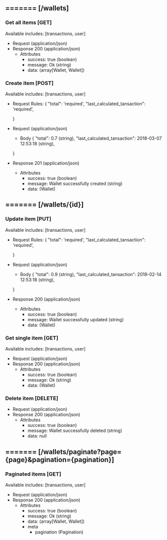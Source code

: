 ## ======= [/wallets]

### Get all items [GET]
Available includes: [transactions, user]
+ Request (application/json)
    <!-- include(request/header.md) -->
+ Response 200 (application/json)
    + Attributes         
        + success: true (boolean)
        + message: Ok (string)
        + data: (array[Wallet, Wallet])

<!-- include(response/401.md) -->
<!-- include(response/500.md) -->
### Create item [POST]
Available includes: [transactions, user]
+ Request Rules:
    {
        "total": 'required',
        "last_calculated_tansaction": 'required',

    }
+ Request (application/json)
    <!-- include(request/header.md) -->
    + Body
    {
            "total": 0.7 (string),
            "last_calculated_tansaction": 2018-03-07 12:53:18 (string),

    }
+ Response 201 (application/json)
    + Attributes         
        + success: true (boolean)
        + message: Wallet successfully created (string)
        + data: (Wallet)

<!-- include(response/401.md) -->
<!-- include(response/422.md) -->
<!-- include(response/500.md) -->

## ======= [/wallets/{id}]
### Update item [PUT]
Available includes: [transactions, user]
<!-- include(parameters/id.md) -->
+ Request Rules:
    {
        "total": 'required',
        "last_calculated_tansaction": 'required',

    }
+ Request (application/json)
    <!-- include(request/header.md) -->
    + Body
    {
            "total": 0.9 (string),
            "last_calculated_tansaction": 2018-02-14 12:53:18 (string),

    }
+ Response 200 (application/json)
    + Attributes         
        + success: true (boolean)
        + message: Wallet successfully updated (string)
        + data: (Wallet)

<!-- include(response/401.md) -->
<!-- include(response/404.md) -->
<!-- include(response/422.md) -->
<!-- include(response/500.md) -->
### Get single item [GET]
Available includes: [transactions, user]
<!-- include(parameters/id.md) -->
+ Request (application/json)
    <!-- include(request/header.md) -->
+ Response 200 (application/json)
    + Attributes         
        + success: true (boolean)
        + message: Ok (string)
        + data: (Wallet)

<!-- include(response/401.md) -->
<!-- include(response/404.md) -->
<!-- include(response/500.md) -->
### Delete item [DELETE]
<!-- include(parameters/id.md) -->
+ Request (application/json)
    <!-- include(request/header.md) -->    
+ Response 200 (application/json)
    + Attributes         
        + success: true (boolean)
        + message: Wallet successfully deleted (string)
        + data: null

<!-- include(response/401.md) -->
<!-- include(response/404.md) -->
<!-- include(response/500.md) -->

## ======= [/wallets/paginate?page={page}&pagination={pagination}]
### Paginated items [GET]
Available includes: [transactions, user]
<!-- include(parameters/pagination.md) -->
+ Request (application/json)
    <!-- include(request/header.md) -->
+ Response 200 (application/json)
    + Attributes         
        + success: true (boolean)
        + message: Ok (string)
        + data: (array[Wallet, Wallet])
        + meta
            + pagination (Pagination)

<!-- include(response/401.md) -->
<!-- include(response/500.md) -->


